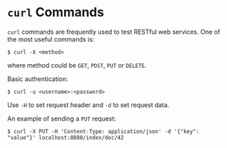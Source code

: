 # `curl` Commands

`curl` commands are frequently used to test RESTful web services. One of the most useful commands is:

```console
$ curl -X <method>
```

where method could be `GET`, `POST`, `PUT` or `DELETE`.

Basic authentication:

```console
$ curl -u <username>:<password>
```

Use `-H` to set request header and `-d` to set request data.

An example of sending a `PUT` request:

```console
$ curl -X PUT -H 'Content-Type: application/json' -d '{"key": "value"}' localhost:8080/index/doc/42
```
